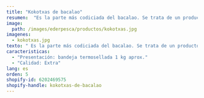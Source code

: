 ```yaml
---
title: "Kokotxas de bacalao"
resumen:  "Es la parte más codiciada del bacalao. Se trata de un producto muy gelatinoso, fácil de cocinar."
image:
  path: /images/ederpesca/productos/kokotxas.jpg
imagenes:
  - kokotxas.jpg
texto: " Es la parte más codiciada del bacalao. Se trata de un producto muy gelatinoso, fácil de cocinar."
caracteristicas:
  - "Presentación: bandeja termosellada 1 kg aprox."
  - "Calidad: Extra"
lang: es
orden: 5
shopify-id: 6202469575
shopify-handle: kokotxas-de-bacalao
---
```

